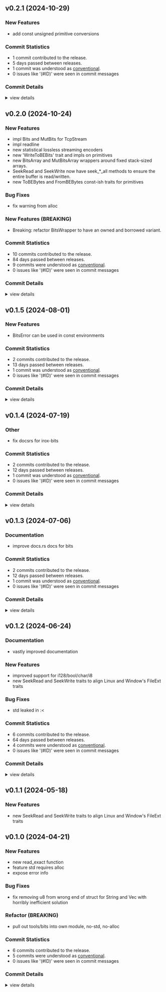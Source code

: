 

## v0.2.1 (2024-10-29)

### New Features

 - <csr-id-913fb3149cf855466ff2dd05845e132546c44023/> add const unsigned primitive conversions

### Commit Statistics

<csr-read-only-do-not-edit/>

 - 1 commit contributed to the release.
 - 5 days passed between releases.
 - 1 commit was understood as [conventional](https://www.conventionalcommits.org).
 - 0 issues like '(#ID)' were seen in commit messages

### Commit Details

<csr-read-only-do-not-edit/>

<details><summary>view details</summary>

 * **Uncategorized**
    - Add const unsigned primitive conversions ([`913fb31`](https://github.com/spmadden/irox/commit/913fb3149cf855466ff2dd05845e132546c44023))
</details>

## v0.2.0 (2024-10-24)

### New Features

 - <csr-id-6e758eeead6cad3c16a8ce60e86ba4984f19514b/> impl Bits and MutBits for TcpStream
 - <csr-id-cac183713d52850472d3a5b90714938710796c56/> impl readline
 - <csr-id-f1c45cd905228e9f38f5c537148a329b971d3140/> new statistical lossless streaming encoders
 - <csr-id-fb3aca49374c55a105fd810b430031b5dc3bb55d/> new 'WriteToBEBits' trait and impls on primitives
 - <csr-id-031470c6ea39e78f319fd263c04f15a7ad8eab56/> new BitsArray and MutBitsArray wrappers around fixed stack-sized arrays.
 - <csr-id-89f0582bfad2a71a79b8d702a5f239a67efd357a/> SeekRead and SeekWrite now have seek_*_all methods to ensure the entire buffer is read/written.
 - <csr-id-40c370fe3b2be7e78a927f21a75a264942be193f/> new ToBEBytes and FromBEBytes const-ish traits for primitives

### Bug Fixes

 - <csr-id-223f172cdf729543c8f08c7ad34bce22e04ef1a9/> fix warning from alloc

### New Features (BREAKING)

 - <csr-id-d256059f37bcfc75dc8ba556e35343cb3cb18add/> Breaking: refactor BitsWrapper to have an owned and borrowed variant.

### Commit Statistics

<csr-read-only-do-not-edit/>

 - 10 commits contributed to the release.
 - 84 days passed between releases.
 - 9 commits were understood as [conventional](https://www.conventionalcommits.org).
 - 0 issues like '(#ID)' were seen in commit messages

### Commit Details

<csr-read-only-do-not-edit/>

<details><summary>view details</summary>

 * **Uncategorized**
    - Release irox-bits v0.2.0 ([`3ed7b85`](https://github.com/spmadden/irox/commit/3ed7b850a87bfc670ce18f5c824008f09b0af7b4))
    - Breaking: refactor BitsWrapper to have an owned and borrowed variant. ([`d256059`](https://github.com/spmadden/irox/commit/d256059f37bcfc75dc8ba556e35343cb3cb18add))
    - Fix warning from alloc ([`223f172`](https://github.com/spmadden/irox/commit/223f172cdf729543c8f08c7ad34bce22e04ef1a9))
    - Impl Bits and MutBits for TcpStream ([`6e758ee`](https://github.com/spmadden/irox/commit/6e758eeead6cad3c16a8ce60e86ba4984f19514b))
    - Impl readline ([`cac1837`](https://github.com/spmadden/irox/commit/cac183713d52850472d3a5b90714938710796c56))
    - New statistical lossless streaming encoders ([`f1c45cd`](https://github.com/spmadden/irox/commit/f1c45cd905228e9f38f5c537148a329b971d3140))
    - New 'WriteToBEBits' trait and impls on primitives ([`fb3aca4`](https://github.com/spmadden/irox/commit/fb3aca49374c55a105fd810b430031b5dc3bb55d))
    - New BitsArray and MutBitsArray wrappers around fixed stack-sized arrays. ([`031470c`](https://github.com/spmadden/irox/commit/031470c6ea39e78f319fd263c04f15a7ad8eab56))
    - SeekRead and SeekWrite now have seek_*_all methods to ensure the entire buffer is read/written. ([`89f0582`](https://github.com/spmadden/irox/commit/89f0582bfad2a71a79b8d702a5f239a67efd357a))
    - New ToBEBytes and FromBEBytes const-ish traits for primitives ([`40c370f`](https://github.com/spmadden/irox/commit/40c370fe3b2be7e78a927f21a75a264942be193f))
</details>

## v0.1.5 (2024-08-01)

### New Features

 - <csr-id-9020f1174abfc895ad3438fb60cc3bc673a0a1b1/> BitsError can be used in const environments

### Commit Statistics

<csr-read-only-do-not-edit/>

 - 2 commits contributed to the release.
 - 13 days passed between releases.
 - 1 commit was understood as [conventional](https://www.conventionalcommits.org).
 - 0 issues like '(#ID)' were seen in commit messages

### Commit Details

<csr-read-only-do-not-edit/>

<details><summary>view details</summary>

 * **Uncategorized**
    - Release irox-bits v0.1.5 ([`68fc27f`](https://github.com/spmadden/irox/commit/68fc27ff2ff0a347963cd36cab03930278b5c31f))
    - BitsError can be used in const environments ([`9020f11`](https://github.com/spmadden/irox/commit/9020f1174abfc895ad3438fb60cc3bc673a0a1b1))
</details>

## v0.1.4 (2024-07-19)

<csr-id-77677189e46aec6b857762f5a8ff0b49d6922ebf/>

### Other

 - <csr-id-77677189e46aec6b857762f5a8ff0b49d6922ebf/> fix docsrs for irox-bits

### Commit Statistics

<csr-read-only-do-not-edit/>

 - 2 commits contributed to the release.
 - 12 days passed between releases.
 - 1 commit was understood as [conventional](https://www.conventionalcommits.org).
 - 0 issues like '(#ID)' were seen in commit messages

### Commit Details

<csr-read-only-do-not-edit/>

<details><summary>view details</summary>

 * **Uncategorized**
    - Release irox-bits v0.1.4 ([`f2464aa`](https://github.com/spmadden/irox/commit/f2464aa9392a50e3bdaeae56e4d7353099c36a15))
    - Fix docsrs for irox-bits ([`7767718`](https://github.com/spmadden/irox/commit/77677189e46aec6b857762f5a8ff0b49d6922ebf))
</details>

## v0.1.3 (2024-07-06)

### Documentation

 - <csr-id-9c6515d28c9e049ddeee33db099c81e21c608181/> improve docs.rs docs for bits

### Commit Statistics

<csr-read-only-do-not-edit/>

 - 2 commits contributed to the release.
 - 12 days passed between releases.
 - 1 commit was understood as [conventional](https://www.conventionalcommits.org).
 - 0 issues like '(#ID)' were seen in commit messages

### Commit Details

<csr-read-only-do-not-edit/>

<details><summary>view details</summary>

 * **Uncategorized**
    - Release irox-bits v0.1.3 ([`305b602`](https://github.com/spmadden/irox/commit/305b6024e951595a1ce18f5a8d65d69301630aa9))
    - Improve docs.rs docs for bits ([`9c6515d`](https://github.com/spmadden/irox/commit/9c6515d28c9e049ddeee33db099c81e21c608181))
</details>

## v0.1.2 (2024-06-24)

### Documentation

 - <csr-id-ef4b515af54d9cf76b87f5493fd59cd386a27041/> vastly improved documentation

### New Features

 - <csr-id-cd042abec8394ea08c1bc4d14bd323e75cfd38fd/> improved support for i128/bool/char/i8
 - <csr-id-bbb9ff39051ec49313c297d6a4217532b9228390/> new SeekRead and SeekWrite traits to align Linux and Window's FileExt traits

### Bug Fixes

 - <csr-id-fcb40e9370dfb0246350252c2fd0d6158e4c5b59/> std leaked in :<

### Commit Statistics

<csr-read-only-do-not-edit/>

 - 6 commits contributed to the release.
 - 64 days passed between releases.
 - 4 commits were understood as [conventional](https://www.conventionalcommits.org).
 - 0 issues like '(#ID)' were seen in commit messages

### Commit Details

<csr-read-only-do-not-edit/>

<details><summary>view details</summary>

 * **Uncategorized**
    - Release irox-bits v0.1.2 ([`fcfb061`](https://github.com/spmadden/irox/commit/fcfb061ea219d32b6575115ee722aeb4416e7c63))
    - Std leaked in :< ([`fcb40e9`](https://github.com/spmadden/irox/commit/fcb40e9370dfb0246350252c2fd0d6158e4c5b59))
    - Vastly improved documentation ([`ef4b515`](https://github.com/spmadden/irox/commit/ef4b515af54d9cf76b87f5493fd59cd386a27041))
    - Improved support for i128/bool/char/i8 ([`cd042ab`](https://github.com/spmadden/irox/commit/cd042abec8394ea08c1bc4d14bd323e75cfd38fd))
    - Release irox-bits v0.1.1 ([`92fdded`](https://github.com/spmadden/irox/commit/92fdded1ffad1d268f65c1584e04967e0f04f524))
    - New SeekRead and SeekWrite traits to align Linux and Window's FileExt traits ([`bbb9ff3`](https://github.com/spmadden/irox/commit/bbb9ff39051ec49313c297d6a4217532b9228390))
</details>

## v0.1.1 (2024-05-18)

### New Features

 - <csr-id-bbb9ff39051ec49313c297d6a4217532b9228390/> new SeekRead and SeekWrite traits to align Linux and Window's FileExt traits

## v0.1.0 (2024-04-21)

<csr-id-05c5b84578474138d78211db2763e11a7bb3a925/>

### New Features

 - <csr-id-a63f11ed48e14aac3ac0d9cd058c78771c5c2d8c/> new read_exact function
 - <csr-id-5618cf8e7290900915b3cd23d87191253de4cd3e/> feature std requires alloc
 - <csr-id-a63123ab8fc28fa775ad02aacfb13081f8c03faf/> expose error info

### Bug Fixes

 - <csr-id-91da08c9b855233a77b7e0df369d70736eaeabc9/> fix removing u8 from wrong end of struct for String and Vec with horribly inefficient solution

### Refactor (BREAKING)

 - <csr-id-05c5b84578474138d78211db2763e11a7bb3a925/> pull out tools/bits into own module, no-std, no-alloc

### Commit Statistics

<csr-read-only-do-not-edit/>

 - 6 commits contributed to the release.
 - 5 commits were understood as [conventional](https://www.conventionalcommits.org).
 - 0 issues like '(#ID)' were seen in commit messages

### Commit Details

<csr-read-only-do-not-edit/>

<details><summary>view details</summary>

 * **Uncategorized**
    - Release irox-bits v0.1.0 ([`6a51458`](https://github.com/spmadden/irox/commit/6a51458cde4fb1be4303792e68c476330b479a27))
    - Fix removing u8 from wrong end of struct for String and Vec with horribly inefficient solution ([`91da08c`](https://github.com/spmadden/irox/commit/91da08c9b855233a77b7e0df369d70736eaeabc9))
    - New read_exact function ([`a63f11e`](https://github.com/spmadden/irox/commit/a63f11ed48e14aac3ac0d9cd058c78771c5c2d8c))
    - Feature std requires alloc ([`5618cf8`](https://github.com/spmadden/irox/commit/5618cf8e7290900915b3cd23d87191253de4cd3e))
    - Expose error info ([`a63123a`](https://github.com/spmadden/irox/commit/a63123ab8fc28fa775ad02aacfb13081f8c03faf))
    - Pull out tools/bits into own module, no-std, no-alloc ([`05c5b84`](https://github.com/spmadden/irox/commit/05c5b84578474138d78211db2763e11a7bb3a925))
</details>

